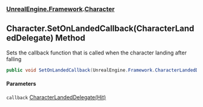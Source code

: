 ### [UnrealEngine.Framework](UnrealEngine_Framework.md 'UnrealEngine.Framework').[Character](Character.md 'UnrealEngine.Framework.Character')
## Character.SetOnLandedCallback(CharacterLandedDelegate) Method
Sets the callback function that is called when the character landing after falling  
```csharp
public void SetOnLandedCallback(UnrealEngine.Framework.CharacterLandedDelegate callback);
```
#### Parameters
<a name='UnrealEngine_Framework_Character_SetOnLandedCallback(UnrealEngine_Framework_CharacterLandedDelegate)_callback'></a>
`callback` [CharacterLandedDelegate(Hit)](CharacterLandedDelegate(Hit).md 'UnrealEngine.Framework.CharacterLandedDelegate(UnrealEngine.Framework.Hit)')  
  

